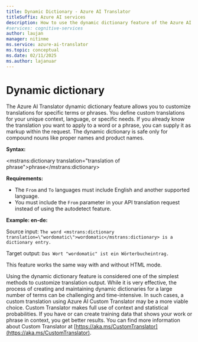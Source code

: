 ```yaml
---
title: Dynamic Dictionary - Azure AI Translator
titleSuffix: Azure AI services
description: How to use the dynamic dictionary feature of the Azure AI Translator.
#services: cognitive-services
author: laujan
manager: nitinme
ms.service: azure-ai-translator
ms.topic: conceptual
ms.date: 02/11/2025
ms.author: lajanuar
---
```


# Dynamic dictionary

The Azure AI Translator dynamic dictionary feature allows you to customize translations for specific terms or phrases. You define custom translations for your unique context, language, or specific needs. If you already know the translation you want to apply to a word or a phrase, you can supply it as markup within the request. The dynamic dictionary is safe only for compound nouns like proper names and product names.

**Syntax:**

<mstrans:dictionary translation="translation of phrase">phrase</mstrans:dictionary>

**Requirements:**

* The `From` and `To` languages must include English and another supported language. 
* You must include the `From` parameter in your API translation request instead of using the autodetect feature. 

**Example: en-de:**

Source input: `The word <mstrans:dictionary translation=\"wordomatic\">wordomatic</mstrans:dictionary> is a dictionary entry.`

Target output: `Das Wort "wordomatic" ist ein Wörterbucheintrag.`

This feature works the same way with and without HTML mode.

Using the dynamic dictionary feature is considered one of the simplest methods to customize translation output. While it is very effective, the process of creating and maintaining dynamic dictionaries for a large number of terms can be challenging and time-intensive. In such cases, a custom translation using Azure AI Custom Translator may be a more viable choice. Custom Translator makes full use of context and statistical probabilities. If you have or can create training data that shows your work or phrase in context, you get better results. You can find more information about Custom Translator at [https://aka.ms/CustomTranslator](https://aka.ms/CustomTranslator).
